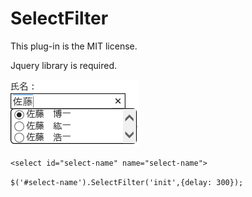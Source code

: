 # SelectFilter
This plug-in is the MIT license.

Jquery library is required.

![エビフライトライアングル](image/image.png "サンプル")

`<select id="select-name" name="select-name">`

`$('#select-name').SelectFilter('init',{delay: 300});`
